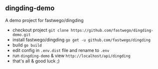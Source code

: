## dingding-demo 

A demo project for fastwego/dingding

- checkout project `git clone https://github.com/fastwego/dingding-demo.git`
- install fastwego/dingding `go get -u github.com/fastwego/dingding`
- build `go build`
- edit config in `.env.dist` file and rename to `.env`
- run `dingding-demo` & view `http://localhost/api/dingding`
- that's all & good luck ;)